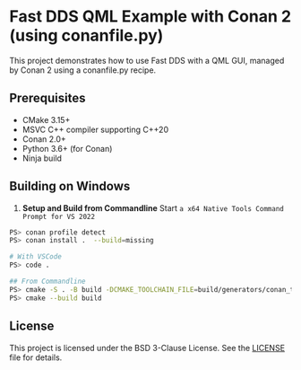 # Fast DDS QML Example with Conan 2 (using conanfile.py)

This project demonstrates how to use Fast DDS with a QML GUI, managed by Conan 2 using a conanfile.py recipe.

## Prerequisites

- CMake 3.15+
- MSVC C++ compiler supporting C++20
- Conan 2.0+
- Python 3.6+ (for Conan)
- Ninja build

## Building on Windows

1. **Setup and Build from Commandline**
Start `a x64 Native Tools Command Prompt for VS 2022`
```bash
PS> conan profile detect
PS> conan install .  --build=missing

# With VSCode
PS> code .

## From Commandline
PS> cmake -S . -B build -DCMAKE_TOOLCHAIN_FILE=build/generators/conan_toolchain.cmake
PS> cmake --build build
```
## License
This project is licensed under the BSD 3-Clause License. See the [LICENSE](./LICENSE) file for details.
